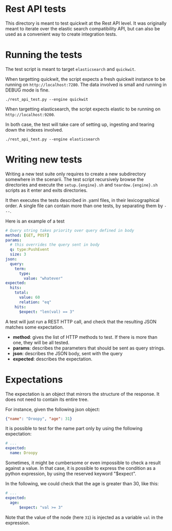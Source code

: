 # Rest API tests

This directory is meant to test quickwit at the Rest API level.
It was originally meant to iterate over the elastic search compatibility API,
but can also be used as a convenient way to create integration tests.

# Running the tests

The test script is meant to target `elasticsearch` and `quickwit`.

When targetting quickwit, the script expects a fresh quickwit instance
to be running on `http://localhost:7280`. The data involved is small and
running in DEBUG mode is fine.

```./rest_api_test.py --engine quickwit```

When targetting elasticsearch, the script expects elastic to be running on
`http://localhost:9200`.

In both case, the test will take care of setting up, ingesting and tearing down the
indexes involved.

```./rest_api_test.py --engine elasticsearch```

# Writing new tests

Writing a new test suite only requires to create a new subdirectory somewhere in the scenarii.
The test script recursively browse the directories and execute the `setup.{engine}.sh` and
`teardow.{engine}.sh` scripts as it enter and exits directories.

It then executes the tests described in .yaml files, in their lexicographical order.
A single file can contain more than one tests, by separating them by `---`.

Here is an example of a test

```yaml
# Query string takes priority over query defined in body
method: [GET, POST]
params:
  # this overrides the query sent in body
  q: type:PushEvent
  size: 3
json:
  query:
    term:
      type:
        value: "whatever"
expected:
  hits:
    total:
      value: 60
      relation: "eq"
    hits:
      $expect: "len(val) == 3"
```

A test will just run a REST HTTP call, and check that the resulting JSON matches
some expectation.


- **method**: gives the list of HTTP methods to test. If there is more than one, they will be all tested.
- **params**: describes the parameters that should be sent as query strings.
- **json**: describes the JSON body, sent with the query
- **expected**: describes the expectation.

# Expectations

The expectation is an object that mirrors the structure of the response.
It does not need to contain its entire tree.

For instance, given the following json object:
```json
{"name": "Droopy", "age": 31}
```

It is possible to test for the name part only by using the following expectation:
```yaml
# ...
expected:
  name: Droopy
```

Sometimes, it might be cumbersome or even impossible to check a result against a value.
In that case, it is possible to express the condition as a python expression, by using the reserved keyword "$expect".

In the following, we could check that the age is greater than 30, like this:
```yaml
# ...
expected:
  age:
      $expect: "val >= 3"
```

Note that the value of the node (here `31`) is injected as a variable `val` in the expression.
